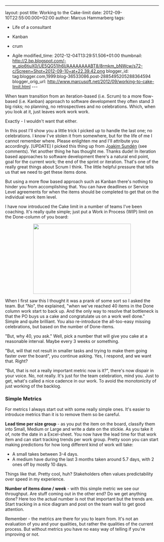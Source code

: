 ---
layout: post
title: Working to the Cake-limit
date: 2012-09-10T22:55:00.000+02:00
author: Marcus Hammarberg
tags:
  - Life of a consultant

  - Kanban
  - crum

  - Agile
modified_time: 2012-12-04T13:29:51.506+01:00
thumbnail: http://2.bp.blogspot.com/-w_qio6tjuX0/UE5QG51lh6I/AAAAAAAABT8/8rmkm_bNWcw/s72-c/Screen+Shot+2012-09-10+at+22.39.42.png
blogger_id: tag:blogger.com,1999:blog-36533086.post-2885495205288364594
blogger_orig_url: http://www.marcusoft.net/2012/09/working-to-cake-limit.html ---

<div dir="ltr" style="text-align: left;" trbidi="on">

When team transition from an iteration-based (i.e. Scrum) to a more
flow-based (i.e. Kanban) approach to software development they often
stand 3 big risks; no planning, no retrospectives and no celebrations.
Which, when you look at it, just leaves work work work.

Exactly - I wouldn't want that either.

In this post I'll show you a little trick I picked up to handle the last
one; no celebrations. I know I've stolen it from somewhere, but for the
life of me I cannot remember where. Please enlighten me and I'll
attribute you accordingly.
\[UPDATE\]
I picked this thing up from
J<a href="http://joakimsunden.com/" target="_blank">oakim Sundén</a>
(see comments). Yet another thing he has thought me. Thanks dude!
In iteration based approaches to software
development there's a natural end point, goal for the current work; the
end of the sprint or iteration. That's one of the really great things
about Scrum I think. The little helpful pressure that tells us that we
need to get these items done.

But using a more flow based approach such as Kanban there's nothing to
hinder you from accomplishing that. You can have deadlines or Service
Level agreements for when the items should be completed to get that on
the individual work item level.

I have now introduced the Cake limit in a number of teams I've been
coaching. It's really quite simple; just put a Work in Process (WIP)
limit on the Done-column of you board:

<div class="separator" style="clear: both; text-align: center;">

<a
href="http://2.bp.blogspot.com/-w_qio6tjuX0/UE5QG51lh6I/AAAAAAAABT8/8rmkm_bNWcw/s1600/Screen+Shot+2012-09-10+at+22.39.42.png"
data-imageanchor="1" style="margin-left: 1em; margin-right: 1em;"><img
src="http://2.bp.blogspot.com/-w_qio6tjuX0/UE5QG51lh6I/AAAAAAAABT8/8rmkm_bNWcw/s320/Screen+Shot+2012-09-10+at+22.39.42.png"
data-border="0" width="320" height="230" /></a>

</div>

When I first saw this I thought it was a prank of some sort so I asked
the team. But "No", the explained, "when we've reached 40 items in the
Done column work start to back up. And the only way to resolve that
bottleneck is that the PO buys us a cake and congratulate us on a work
well done."
Simple and quite brilliant. You also re-introduce the all-too-easy
missing celebrations, but based on the number of Done-items.

"But, why 40, you ask."
Well, pick a number that will give you cake at a reasonable interval.
Maybe every 3 weeks or something.

"But, will that not result in smaller tasks and trying to make them
going faster over the board", you continue asking.
Yes, I respond, and we want that. Right?

"But, that is not a really important metric now is it?", there's now
dispair in your voice.
No, not really. It's just for the team celebration, mind you. Just to
get, what's called a nice cadence in our work. To avoid the monotonicity
of just working of the backlog.

### Simple Metrics

For metrics I always start out with some really simple ones. It's easier
to introduce metrics than it is to remove them so be careful.

**Lead time per size group** - as you put the item on the board,
classify them into Small, Medium or Large and write a date on the
stickie. As you take it of, note the date in a Excel-sheet. You now have
the lead time for that work item and can start tracking trends per work
group. Pretty soon you can start making predictions for how long
different kind of work will take:


-   A small takes between 3-4 days.
-   A medium have during the last 3 months taken around 5.7 days, with 2
    ones off by mostly 10 days. 

<div>

Things like that. Pretty cool, huh? Stakeholders often values
predictability over speed in my experience.

</div>

<div>
</div>


**Number of items done / week** - with this simple metric we see our
throughput. Are stuff coming out in the other end? Do we get anything
done?
Here too the actual number is not that important but the trends are.
Start tracking in a nice diagram and post on the team wall to get good
attention.

Remember - the metrics are there for you to learn from. It's not an
evaluation of you and your qualities, but rather the qualities of the
current process. But without metrics you have no easy way of telling if
you're improving or not.


</div>
